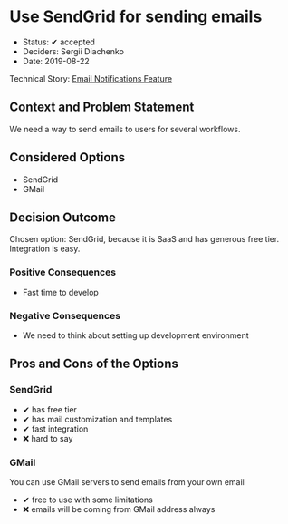 # Use SendGrid for sending emails

* Status: ✔ accepted
* Deciders: Sergii Diachenko
* Date: 2019-08-22

Technical Story: [Email Notifications Feature](https://dev.azure.com/VolleyManagement/%CE%94%CE%B9%CE%B1%CF%87%CE%B5%CE%B9%CF%81%CE%B9%CF%80%CE%B7/_workitems/edit/1003)

## Context and Problem Statement

We need a way to send emails to users for several workflows.

## Considered Options

* SendGrid
* GMail

## Decision Outcome

Chosen option: SendGrid, because it is SaaS and has generous free tier. Integration is easy.

### Positive Consequences <!-- optional -->

* Fast time to develop

### Negative Consequences

* We need to think about setting up development environment

## Pros and Cons of the Options <!-- optional -->

### SendGrid

* ✔ has free tier
* ✔ has mail customization and templates
* ✔ fast integration
* ❌ hard to say

### GMail

You can use GMail servers to send emails from your own email

* ✔ free to use with some limitations
* ❌ emails will be coming from GMail address always
